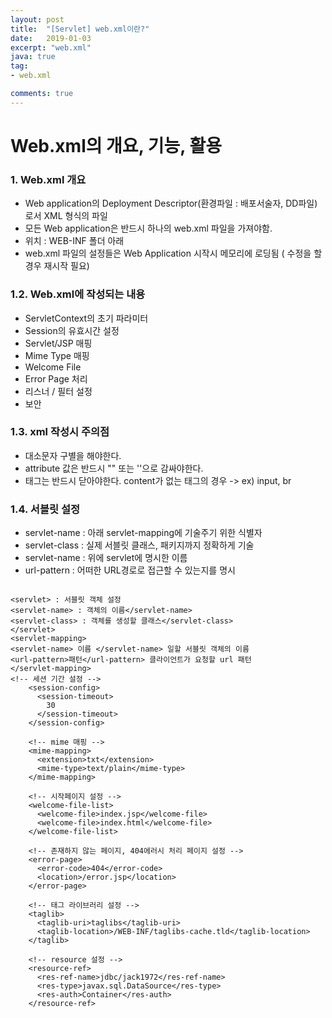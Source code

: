 ```yaml
---
layout: post
title:  "[Servlet] web.xml이란?"
date:   2019-01-03
excerpt: "web.xml"
java: true
tag:
- web.xml

comments: true
---
```


# Web.xml의 개요, 기능, 활용

### 1. Web.xml 개요

* Web application의 Deployment Descriptor(환경파일 : 배포서술자, DD파일)로서 XML 형식의 파일
* 모든 Web application은 반드시 하나의 web.xml 파일을 가져야함.
* 위치 : WEB-INF 폴더 아래
* web.xml 파일의 설정들은 Web Application 시작시 메모리에 로딩됨 ( 수정을 할 경우 재시작 필요)

### 1.2. Web.xml에 작성되는 내용

* ServletContext의 초기 파라미터
* Session의 유효시간 설정
* Servlet/JSP 매핑
* Mime Type 매핑
* Welcome File 
* Error Page 처리
* 리스너 / 필터 설정
* 보안

  
### 1.3. xml 작성시 주의점

* 대소문자 구별을 해야한다.
* attribute 값은 반드시 "" 또는 ''으로 감싸야한다.
* 태그는 반드시 닫아야한다. content가 없는 태그의 경우 -> ex) input, br

### 1.4. 서블릿 설정

* servlet-name : 아래 servlet-mapping에 기술주기 위한 식별자
* servlet-class : 실제 서블릿 클래스, 패키지까지 정확하게 기술
* servlet-name : 위에 servlet에 명시한 이름
* url-pattern : 어떠한 URL경로로 접근할 수 있는지를 명시
  
```

<servlet> : 서블릿 객체 설정
<servlet-name> : 객체의 이름</servlet-name>
<servlet-class> : 객체를 생성할 클래스</servlet-class>
</servlet>
<servlet-mapping>
<servlet-name> 이름 </servlet-name> 일할 서블릿 객체의 이름
<url-pattern>패턴</url-pattern> 클라이언트가 요청할 url 패턴
</servlet-mapping>
<!-- 세션 기간 설정 -->
    <session-config>
      <session-timeout>
        30
      </session-timeout>
    </session-config>

    <!-- mime 매핑 -->
    <mime-mapping>
      <extension>txt</extension>
      <mime-type>text/plain</mime-type>
    </mime-mapping>

    <!-- 시작페이지 설정 -->
    <welcome-file-list>
      <welcome-file>index.jsp</welcome-file>
      <welcome-file>index.html</welcome-file>
    </welcome-file-list>

    <!-- 존재하지 않는 페이지, 404에러시 처리 페이지 설정 -->
    <error-page>
      <error-code>404</error-code>
      <location>/error.jsp</location>
    </error-page>

    <!-- 태그 라이브러리 설정 -->
    <taglib>
      <taglib-uri>taglibs</taglib-uri>
      <taglib-location>/WEB-INF/taglibs-cache.tld</taglib-location>
    </taglib>

    <!-- resource 설정 -->
    <resource-ref>
      <res-ref-name>jdbc/jack1972</res-ref-name>
      <res-type>javax.sql.DataSource</res-type>
      <res-auth>Container</res-auth>
    </resource-ref>
```